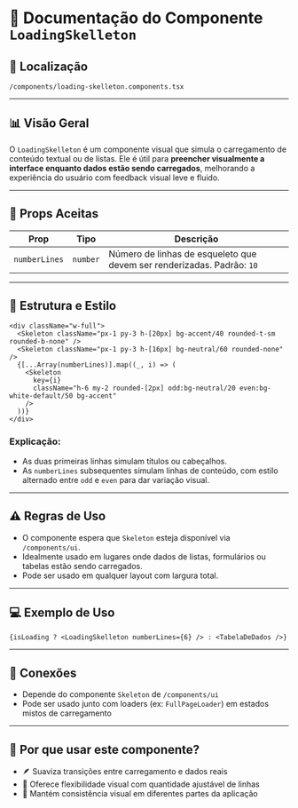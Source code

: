 # 📁 Documentação do Componente `LoadingSkelleton`

## 📁 Localização
`/components/loading-skelleton.components.tsx`

---

## 📊 Visão Geral

O `LoadingSkelleton` é um componente visual que simula o carregamento de conteúdo textual ou de listas. Ele é útil para **preencher visualmente a interface enquanto dados estão sendo carregados**, melhorando a experiência do usuário com feedback visual leve e fluido.

---

## 🔧 Props Aceitas

| Prop           | Tipo     | Descrição                                                                 |
|----------------|----------|---------------------------------------------------------------------------|
| `numberLines`  | `number` | Número de linhas de esqueleto que devem ser renderizadas. Padrão: `10`   |

---

## 🧬 Estrutura e Estilo

```tsx
<div className="w-full">
  <Skeleton className="px-1 py-3 h-[20px] bg-accent/40 rounded-t-sm rounded-b-none" />
  <Skeleton className="px-1 py-3 h-[16px] bg-neutral/60 rounded-none" />
  {[...Array(numberLines)].map((_, i) => (
    <Skeleton
      key={i}
      className="h-6 my-2 rounded-[2px] odd:bg-neutral/20 even:bg-white-default/50 bg-accent"
    />
  ))}
</div>
```

### Explicação:

- As duas primeiras linhas simulam títulos ou cabeçalhos.
- As `numberLines` subsequentes simulam linhas de conteúdo, com estilo alternado entre `odd` e `even` para dar variação visual.

---

## ⚠️ Regras de Uso

- O componente espera que `Skeleton` esteja disponível via `/components/ui`.
- Idealmente usado em lugares onde dados de listas, formulários ou tabelas estão sendo carregados.
- Pode ser usado em qualquer layout com largura total.

---

## 💻 Exemplo de Uso

```tsx
{isLoading ? <LoadingSkelleton numberLines={6} /> : <TabelaDeDados />}
```

---

## 🔗 Conexões

- Depende do componente `Skeleton` de `/components/ui`
- Pode ser usado junto com loaders (ex: `FullPageLoader`) em estados mistos de carregamento

---

## 🧠 Por que usar este componente?

- 🪶 Suaviza transições entre carregamento e dados reais
- 📐 Oferece flexibilidade visual com quantidade ajustável de linhas
- 🧼 Mantém consistência visual em diferentes partes da aplicação
